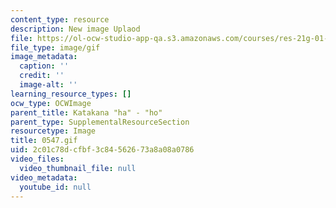 ```yaml
---
content_type: resource
description: New image Uplaod
file: https://ol-ocw-studio-app-qa.s3.amazonaws.com/courses/res-21g-01-kana-spring-2010/2c01c78dcfbf3c84562673a8a08a0786_0547.gif
file_type: image/gif
image_metadata:
  caption: ''
  credit: ''
  image-alt: ''
learning_resource_types: []
ocw_type: OCWImage
parent_title: Katakana "ha" - "ho"
parent_type: SupplementalResourceSection
resourcetype: Image
title: 0547.gif
uid: 2c01c78d-cfbf-3c84-5626-73a8a08a0786
video_files:
  video_thumbnail_file: null
video_metadata:
  youtube_id: null
---
```

